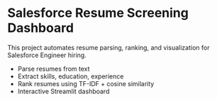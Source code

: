 # Salesforce Resume Screening Dashboard

This project automates resume parsing, ranking, and visualization for Salesforce Engineer hiring.

- Parse resumes from text
- Extract skills, education, experience
- Rank resumes using TF-IDF + cosine similarity
- Interactive Streamlit dashboard


